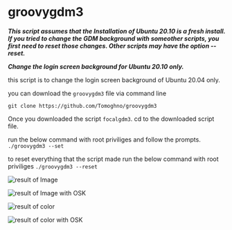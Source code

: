 
# groovygdm3

_**This script assumes that the Installation of Ubuntu 20.10 is a fresh install. If you tried to change the GDM background with someother scripts, you first need to reset those changes. Other scripts may have the option --reset.**_

_**Change the login screen background for Ubuntu 20.10 only.**_

this script is to change the login screen background of Ubuntu 20.04 only.

you can download the `groovygdm3` file via command line

    git clone https://github.com/Tomoghno/groovygdm3

Once you downloaded the script `focalgdm3`. cd to the downloaded script file.

run the below command with root priviliges and follow the prompts.
`./groovygdm3 --set`

to reset everything that the script made
run the below command with root priviliges
`./groovygdm3 --reset`

![result of Image](https://i.stack.imgur.com/ssYjj.png)

![result of Image with OSK](https://i.stack.imgur.com/xcpwT.png)

![result of color](https://i.stack.imgur.com/KmliD.png)

![result of color with OSK](https://i.stack.imgur.com/TFWP5.png)
